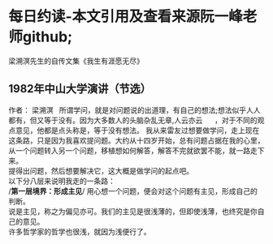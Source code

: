 # 每日约读-本文引用及查看来源阮一峰老师github;

梁溯溟先生的自传文集《我生有涯愿无尽》      
## 1982年中山大学演讲（节选）       
作者： 梁溯溟      
所谓学问，就是对问题说的出道理，有自己的想法;想法似乎人人都有，但又等于没有。因为大多数人的头脑杂乱无章,人云亦云      ，对于不同的观点意见，他都是点头称是，等于没有想法。
我从来雷友过想要做学问，走上现在这条路，只是因为我喜欢提问题。大约从十四岁开始，总有问题占据在我的心里，从一个问题转入另一个问题，移植想如何解答，解答不完就欲罢不能，就一路走下来。  
提得出问题，然后想要解决它，这大概是做学问的起点吧。  
以下分八层来说明我走的一条路：  
/**第一层境界：形成主见**/ 
用心想一个问题，便会对这个问题有主见，形成自己的判断。  
说是主见，称之为偏见亦可。我们的主见是很浅薄的，但即使浅薄，也终究是你自己的意见。  
许多哲学家的哲学也很浅，就因为浅便行了。  
